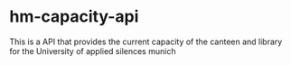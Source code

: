 # hm-capacity-api
This is a API that provides the current capacity of the canteen and library for the University of applied silences munich
